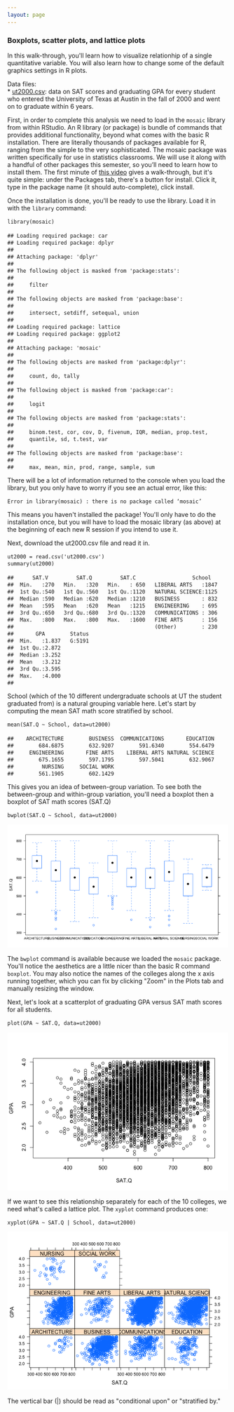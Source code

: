 ```yaml
---
layout: page
---
```


### Boxplots, scatter plots, and lattice plots

In this walk-through, you'll learn how to visualize relationhip of a
single quantitative variable. You will also learn how to change some of
the default graphics settings in R plots.

Data files:  
\* [ut2000.csv](ut2000.csv): data on SAT scores and graduating GPA for
every student who entered the University of Texas at Austin in the fall
of 2000 and went on to graduate within 6 years.

First, in order to complete this analysis we need to load in the
`mosaic` library from within RStudio. An R library (or package) is
bundle of commands that provides additional functionality, beyond what
comes with the basic R installation. There are literally thousands of
packages available for R, ranging from the simple to the very
sophisticated. The mosaic package was written specifically for use in
statistics classrooms. We will use it along with a handful of other
packages this semester, so you’ll need to learn how to install them. The
first minute of [this
video](https://www.youtube.com/watch?v=u1r5XTqrCTQ) gives a
walk-through, but it's quite simple: under the Packages tab, there's a
button for install. Click it, type in the package name (it should
auto-complete), click install.

Once the installation is done, you'll be ready to use the library. Load
it in with the `library` command:

    library(mosaic)

    ## Loading required package: car
    ## Loading required package: dplyr
    ## 
    ## Attaching package: 'dplyr'
    ## 
    ## The following object is masked from 'package:stats':
    ## 
    ##     filter
    ## 
    ## The following objects are masked from 'package:base':
    ## 
    ##     intersect, setdiff, setequal, union
    ## 
    ## Loading required package: lattice
    ## Loading required package: ggplot2
    ## 
    ## Attaching package: 'mosaic'
    ## 
    ## The following objects are masked from 'package:dplyr':
    ## 
    ##     count, do, tally
    ## 
    ## The following object is masked from 'package:car':
    ## 
    ##     logit
    ## 
    ## The following objects are masked from 'package:stats':
    ## 
    ##     binom.test, cor, cov, D, fivenum, IQR, median, prop.test,
    ##     quantile, sd, t.test, var
    ## 
    ## The following objects are masked from 'package:base':
    ## 
    ##     max, mean, min, prod, range, sample, sum

There will be a lot of information returned to the console when you load
the library, but you only have to worry if you see an actual error, like
this:

    Error in library(mosaic) : there is no package called ‘mosaic’

This means you haven't installed the package! You'll only have to do the
installation once, but you will have to load the mosaic library (as
above) at the beginning of each new R session if you intend to use it.

Next, download the ut2000.csv file and read it in.

    ut2000 = read.csv('ut2000.csv')
    summary(ut2000)

    ##      SAT.V         SAT.Q         SAT.C                  School    
    ##  Min.   :270   Min.   :320   Min.   : 650   LIBERAL ARTS   :1847  
    ##  1st Qu.:540   1st Qu.:560   1st Qu.:1120   NATURAL SCIENCE:1125  
    ##  Median :590   Median :620   Median :1210   BUSINESS       : 832  
    ##  Mean   :595   Mean   :620   Mean   :1215   ENGINEERING    : 695  
    ##  3rd Qu.:650   3rd Qu.:680   3rd Qu.:1320   COMMUNICATIONS : 306  
    ##  Max.   :800   Max.   :800   Max.   :1600   FINE ARTS      : 156  
    ##                                             (Other)        : 230  
    ##       GPA        Status  
    ##  Min.   :1.837   G:5191  
    ##  1st Qu.:2.872           
    ##  Median :3.252           
    ##  Mean   :3.212           
    ##  3rd Qu.:3.595           
    ##  Max.   :4.000           
    ## 

School (which of the 10 different undergraduate schools at UT the
student graduated from) is a natural grouping variable here. Let's start
by computing the mean SAT math score stratified by school.

    mean(SAT.Q ~ School, data=ut2000)

    ##    ARCHITECTURE        BUSINESS  COMMUNICATIONS       EDUCATION 
    ##        684.6875        632.9207        591.6340        554.6479 
    ##     ENGINEERING       FINE ARTS    LIBERAL ARTS NATURAL SCIENCE 
    ##        675.1655        597.1795        597.5041        632.9067 
    ##         NURSING     SOCIAL WORK 
    ##        561.1905        602.1429

This gives you an idea of between-group variation. To see both the
between-group and within-group variation, you'll need a boxplot then a
boxplot of SAT math scores (SAT.Q)

    bwplot(SAT.Q ~ School, data=ut2000)

![](sat_files/figure-markdown_strict/unnamed-chunk-4-1.png)

The `bwplot` command is available because we loaded the `mosaic`
package. You'll notice the aesthetics are a little nicer than the basic
R command `boxplot`. You may also notice the names of the colleges along
the x axis running together, which you can fix by clicking "Zoom" in the
Plots tab and manually resizing the window.

Next, let's look at a scatterplot of graduating GPA versus SAT math
scores for all students.

    plot(GPA ~ SAT.Q, data=ut2000)

![](sat_files/figure-markdown_strict/unnamed-chunk-5-1.png)

If we want to see this relationship separately for each of the 10
colleges, we need what's called a lattice plot. The `xyplot` command
produces one:

    xyplot(GPA ~ SAT.Q | School, data=ut2000)

![](sat_files/figure-markdown_strict/unnamed-chunk-6-1.png)

The vertical bar (|) should be read as "conditional upon" or "stratified
by."
